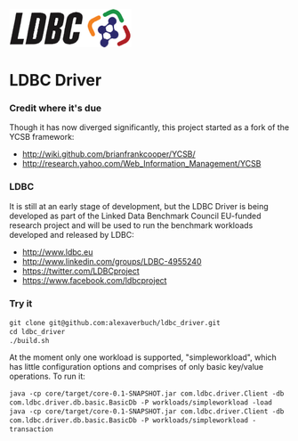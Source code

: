 ![LDBC Logo](ldbc_logo.png) 

# LDBC Driver


### Credit where it's due
Though it has now diverged significantly, this project started as a fork of the YCSB framework:
* http://wiki.github.com/brianfrankcooper/YCSB/
* http://research.yahoo.com/Web_Information_Management/YCSB

### LDBC
It is still at an early stage of development, but the LDBC Driver is being developed as part of the Linked Data Benchmark Council EU-funded research project and will be used to run the benchmark workloads developed and released by LDBC:
* http://www.ldbc.eu
* http://www.linkedin.com/groups/LDBC-4955240
* https://twitter.com/LDBCproject
* https://www.facebook.com/ldbcproject

### Try it

    git clone git@github.com:alexaverbuch/ldbc_driver.git
    cd ldbc_driver
    ./build.sh


At the moment only one workload is supported, "simpleworkload", which has little configuration options and comprises of only basic key/value operations.
To run it:

    java -cp core/target/core-0.1-SNAPSHOT.jar com.ldbc.driver.Client -db com.ldbc.driver.db.basic.BasicDb -P workloads/simpleworkload -load
    java -cp core/target/core-0.1-SNAPSHOT.jar com.ldbc.driver.Client -db com.ldbc.driver.db.basic.BasicDb -P workloads/simpleworkload -transaction
